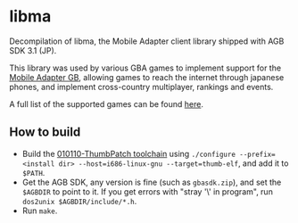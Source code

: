 libma
=====

Decompilation of libma, the Mobile Adapter client library shipped with AGB SDK 3.1 (JP).

This library was used by various GBA games to implement support for the [Mobile Adapter GB](https://bulbapedia.bulbagarden.net/wiki/Mobile_Game_Boy_Adapter), allowing games to reach the internet through japanese phones, and implement cross-country multiplayer, rankings and events.

A full list of the supported games can be found [here](https://bulbapedia.bulbagarden.net/wiki/Mobile_Game_Boy_Adapter#List_of_compatible_software).

How to build
------------

* Build the [010110-ThumbPatch toolchain](https://github.com/mid-kid/arm-000512/tree/010110-ThumbPatch) using `./configure --prefix=<install dir> --host=i686-linux-gnu --target=thumb-elf`, and add it to `$PATH`.
* Get the AGB SDK, any version is fine (such as `gbasdk.zip`), and set the `$AGBDIR` to point to it. If you get errors with "stray '\\' in program", run `dos2unix $AGBDIR/include/*.h`.
* Run `make`.